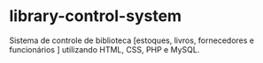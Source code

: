# library-control-system
Sistema de controle de biblioteca [estoques, livros, fornecedores e funcionários ] utilizando HTML, CSS, PHP e MySQL.
